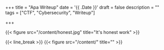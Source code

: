 +++
title = "Apa Writeup"
date = '{{ .Date }}'
draft = false
description = ""
tags = ["CTF", "Cybersecurity", "Writeup"]

+++

{{< figure src="/content/honest.jpg" title="It's honest work" >}}

{{< line_break >}}
{{< figure src="/content/" title="" >}}